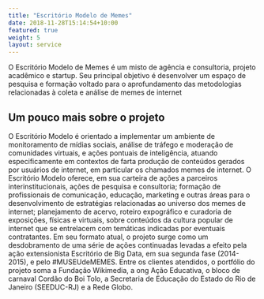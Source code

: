 ```yaml
---
title: "Escritório Modelo de Memes"
date: 2018-11-28T15:14:54+10:00
featured: true
weight: 5
layout: service
---
```


O Escritório Modelo de Memes é um misto de agência e consultoria, projeto acadêmico e startup. Seu principal objetivo é desenvolver um espaço de pesquisa e formação voltado para o aprofundamento das metodologias relacionadas à coleta e análise de memes de internet

## Um pouco mais sobre o projeto

O Escritório Modelo é orientado a implementar um ambiente de monitoramento de mídias sociais, análise de tráfego e moderação de comunidades virtuais, e ações pontuais de inteligência, atuando especificamente em contextos de farta produção de conteúdos gerados por usuários de internet, em particular os chamados memes de internet. O Escritório Modelo oferece, em sua carteira de ações a parceiros interinstitucionais, ações de pesquisa e consultoria; formação de profissionais de comunicação, educação, marketing e outras áreas para o desenvolvimento de estratégias relacionadas ao universo dos memes de internet; planejamento de acervo, roteiro expográfico e curadoria de exposições, físicas e virtuais, sobre conteúdos da cultura popular de internet que se entrelacem com temáticas indicadas por eventuais contratantes. Em seu formato atual, o projeto surge como um desdobramento de uma série de ações continuadas levadas a efeito pela ação extensionista Escritório de Big Data, em sua segunda fase (2014-2015), e pelo #MUSEUdeMEMES. Entre os clientes atendidos, o portfólio do projeto soma a Fundação Wikimedia, a ong Ação Educativa, o bloco de carnaval Cordão do Boi Tolo, a Secretaria de Educação do Estado do Rio de Janeiro (SEEDUC-RJ) e a Rede Globo.

